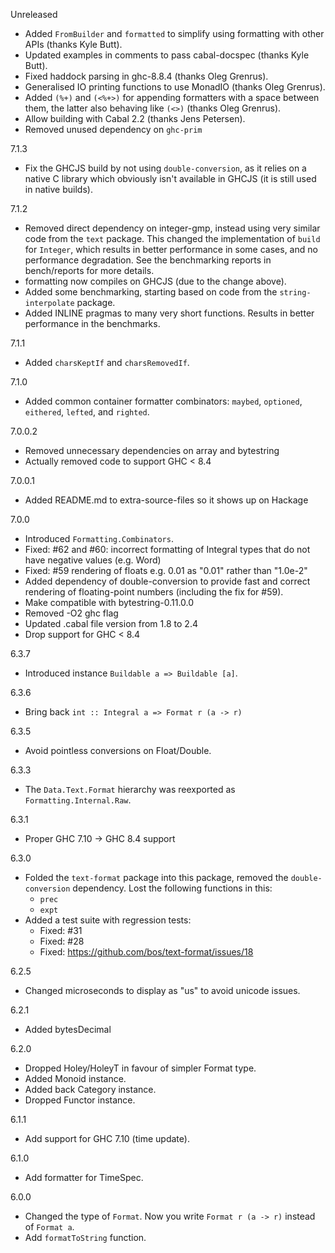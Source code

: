 Unreleased

* Added `FromBuilder` and `formatted` to simplify using formatting with other APIs (thanks Kyle Butt).
* Updated examples in comments to pass cabal-docspec (thanks Kyle Butt).
* Fixed haddock parsing in ghc-8.8.4 (thanks Oleg Grenrus).
* Generalised IO printing functions to use MonadIO (thanks Oleg Grenrus).
* Added `(%+)` and `(<%+>)` for appending formatters with a space between them, the latter also behaving like `(<>)` (thanks Oleg Grenrus).
* Allow building with Cabal 2.2 (thanks Jens Petersen).
* Removed unused dependency on `ghc-prim`

7.1.3

* Fix the GHCJS build by not using `double-conversion`, as it relies on a native C library which obviously isn't available in GHCJS (it is still used in native builds).

7.1.2

* Removed direct dependency on integer-gmp, instead using very similar code from the `text` package. This changed the implementation of `build` for `Integer`, which results in better performance in some cases, and no performance degradation. See the benchmarking reports in bench/reports for more details.
* formatting now compiles on GHCJS (due to the change above).
* Added some benchmarking, starting based on code from the `string-interpolate` package.
* Added INLINE pragmas to many very short functions. Results in better performance in the benchmarks.

7.1.1

* Added `charsKeptIf` and `charsRemovedIf`.

7.1.0

* Added common container formatter combinators: `maybed`, `optioned`, `eithered`, `lefted`, and `righted`.

7.0.0.2

* Removed unnecessary dependencies on array and bytestring
* Actually removed code to support GHC < 8.4

7.0.0.1

* Added README.md to extra-source-files so it shows up on Hackage

7.0.0

* Introduced `Formatting.Combinators`.
* Fixed: #62 and #60: incorrect formatting of Integral types that do not have negative values (e.g. Word)
* Fixed: #59 rendering of floats e.g. 0.01 as "0.01" rather than "1.0e-2"
* Added dependency of double-conversion to provide fast and correct rendering of floating-point numbers (including the fix for #59).
* Make compatible with bytestring-0.11.0.0
* Removed -O2 ghc flag
* Updated .cabal file version from 1.8 to 2.4
* Drop support for GHC < 8.4

6.3.7

* Introduced instance `Buildable a => Buildable [a]`.

6.3.6

* Bring back `int :: Integral a => Format r (a -> r)`

6.3.5

* Avoid pointless conversions on Float/Double.

6.3.3

* The `Data.Text.Format` hierarchy was reexported as
  `Formatting.Internal.Raw`.

6.3.1

* Proper GHC 7.10 -> GHC 8.4 support

6.3.0

* Folded the `text-format` package into this package, removed the
  `double-conversion` dependency. Lost the following functions in
  this:
  * `prec`
  * `expt`
* Added a test suite with regression tests:
  * Fixed: #31
  * Fixed: #28
  * Fixed: https://github.com/bos/text-format/issues/18

6.2.5

* Changed microseconds to display as "us" to avoid unicode issues.

6.2.1

* Added bytesDecimal

6.2.0

* Dropped Holey/HoleyT in favour of simpler Format type.
* Added Monoid instance.
* Added back Category instance.
* Dropped Functor instance.

6.1.1

* Add support for GHC 7.10 (time update).

6.1.0

* Add formatter for TimeSpec.

6.0.0

* Changed the type of `Format`. Now you write `Format r (a -> r)` instead
  of `Format a`.
* Add `formatToString` function.
